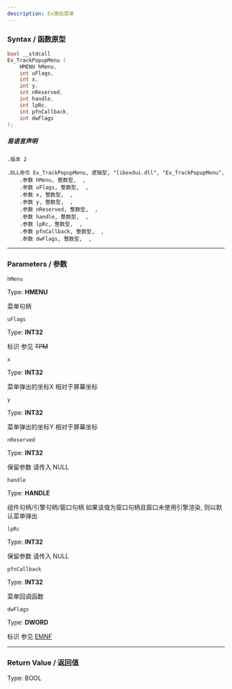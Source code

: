 ```yaml
---
description: Ex弹出菜单
---
```


### Syntax / 函数原型

```C++
bool __stdcall 
Ex_TrackPopupMenu (
    HMENU hMenu,
    int uFlags,
    int x,
    int y,
    int nReserved,
    int handle,
    int lpRc,
    int pfnCallback,
    int dwFlags
);
```

##### 易语言声明

```Elang
.版本 2

.DLL命令 Ex_TrackPopupMenu, 逻辑型, "libexdui.dll", "Ex_TrackPopupMenu", 
    .参数 hMenu, 整数型,  , 
    .参数 uFlags, 整数型,  , 
    .参数 x, 整数型,  , 
    .参数 y, 整数型,  , 
    .参数 nReserved, 整数型,  , 
    .参数 handle, 整数型,  ,
    .参数 lpRc, 整数型,  , 
    .参数 pfnCallback, 整数型,  ,
    .参数 dwFlags, 整数型,  ,

```

---

### Parameters / 参数

`hMenu`

Type: **HMENU**

菜单句柄

`uFlags`

Type: **INT32**

标识 参见 ~~TPM~~

`x`

Type: **INT32**

菜单弹出的坐标X 相对于屏幕坐标

`y`

Type: **INT32**

菜单弹出的坐标Y 相对于屏幕坐标

`nReserved`

Type: **INT32**

保留参数 请传入 NULL

`handle`

Type: **HANDLE**

组件句柄/引擎句柄/窗口句柄 
如果该值为窗口句柄且窗口未使用引擎渲染, 则以默认菜单弹出

`lpRc`

Type: **INT32**

保留参数 请传入 NULL

`pfnCallback`

Type: **INT32**

菜单回调函数

`dwFlags`

Type: **DWORD**

标识 参见 [EMNF](../../const/EMNF.md)

---

### Return Value / 返回值

Type: BOOL
